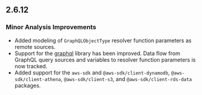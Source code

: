 ## 2.6.12

### Minor Analysis Improvements

* Added modeling of `GraphQLObjectType` resolver function parameters as remote sources.
* Support for the [graphql](https://www.npmjs.com/package/graphql) library has been improved. Data flow from GraphQL query sources and variables to resolver function parameters is now tracked.
* Added support for the `aws-sdk` and `@aws-sdk/client-dynamodb`, `@aws-sdk/client-athena`, `@aws-sdk/client-s3`, and `@aws-sdk/client-rds-data` packages.
